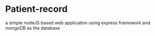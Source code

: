 # Patient-record
a simple nodeJS based web application using express framework and mongoDB as the database
